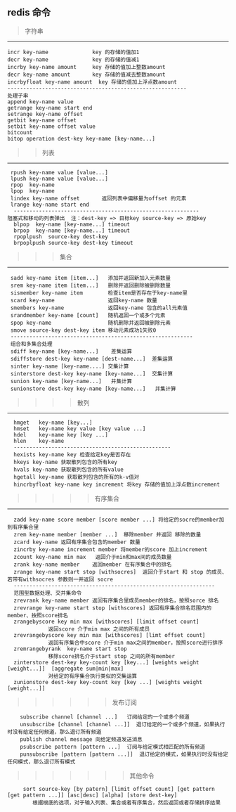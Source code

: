 ## redis 命令
> 字符串
 ---
    incr key-name              key 的存储的值加1
    decr key-name              key 的存储的值减1 
    incrby key-name amount     key 存储的值加上整数amount
    decr key-name amount       key 存储的值减去整数amount
    incrbyfloat key-name amount  key 存储的值加上浮点数amount
    ---------------------------------------------------------
    处理子串
    append key-name value 
    getrange key-name start end
    setrange key-name offset
    getbit key-name offset
    setbit key-name offset value
    bitcount
    bitop operation dest-key key-name [key-name...]
>> 列表
  ---
     rpush key-name value [value...]
     lpush key-name value [value...]
     rpop  key-name
     lpop  key-name
     lindex key-name offset       返回列表中偏移量为offset 的元素
     lrange key-name start end    
      -----------------------------------------------------------
    阻塞式和移动的列表弹出  注：dest-key => 目标key source-key => 原始key
      blpop  key-name [key-name...] timeout
      brpop  key-name [key-name...] timeout
      rpoplpush  source-key dest-key
      brpoplpush source-key dest-key timeout
>>> 集合
   ---
     sadd key-name item [item...]   添加并返回新加入元素数量
     srem key-name item [item...]   删除并返回删除被删除数量
     sismember key-name item        检查item是否存在于key-name里 
     scard key-name                 返回key-name 数量
     smembers key-name              返回key-name 包含的all元素值
     srandmember key-name [count]   随机返回一个或多个元素
     spop key-name                  随机删除并返回被删除元素
     smove source-key dest-key item 移动元素成功1失败0
     ----------------------------------------------------------
     组合和多集合处理
     sdiff key-name [key-name...]    差集运算
     sdiffstore dest-key key-name [dest-name...]  差集运算
     sinter key-name [key-name....] 交集计算
     sinterstore dest-key key-name [key-name...]  交集计算       
     sunion key-name [key-name...]   并集计算                         
     sunionstore dest-key key-name [key-name...]   并集计算

>>>> 散列
   ---
      hmget   key-name [key...]
      hmset   key-name key value [key value ...]
      hdel    key-name key [key ...]
      hlen    key-name
      --------------------------------------------------
      hexists key-name key 检查给定key是否存在
      hkeys key-name 获取散列包含的所有key
      hvals key-name 获取散列包含的所有value
      hgetall key-name 获取散列包含的所有的k-v值对
      hincrbyfloat key-name key increment 将key 存储的值加上浮点数increment
>>>>> 有序集合
   ---
      zadd key-name score member [score member ...] 将给定的socre的member加到有序集合里
      zrem key-name member [member ...]  移除member 并返回 移除的数量
      zcard key-name 返回有序集合包含的member 数量
      zincrby key-name increment member 将member的score 加上increment
      zcount key-name min max   返回介于min和max间的成员数量
      zrank key-name member    返回member 在有序集合中的排名
      zrange key-name start stop [withsocres]  返回介于start 和 stop 的成员、若带有withsocres 参数则一并返回 socre
      ----------------------------------------------------------------
      范围型数据处理、交并集命令
      zrevrank key-name member 返回有序集合里成员member的排名，按照sorce 排名
      zrevrange key-name start stop [withscores] 返回有序集合排名范围内的member、按照score排名
      zrangebyscore key min max [withscores] [limit offset count]
                 返回score 介于min max 之间的所有成员
      zrevrangebyscore key min max [withscores] [limt offset count]
                 返回有序集合中score 介于min max之间的member，按照score进行排序
      zremrangebyrank  key-name start stop 
                 移除score排名介于start stop 之间的所有member
      zinterstore dest-key key-count key [key...] [weights weight [weight...]]  [aggregate sum|min|max]
                 对给定的有序集合执行类似的交集运算
      zunionstore dest-key key-count key [key ...] [weights weight [weight...]]

>>>>>> 发布订阅
     
        subscribe channel [channel ...]   订阅给定的一个或多个频道
        unsubscribe [channel [channel ...]]  退订给定的一个或多个频道，如果执行时没有给定任何频道，那么退订所有频道
        publish channel message 向给定频道发送消息 
        psubscribe pattern [pattern ...]  订阅与给定模式相匹配的所有频道
        punsubscribe [pattern [pattern ...]]  退订给定的模式，如果执行时没有给定任何模式，那么退订所有模式
>>>>>>> 其他命令
       
         sort source-key [by patern] [limit offset count] [get pattern [get pattern ...]] [asc|desc] [alpha] [store dest-key] 
            根据根底的选项，对于输入列表、集合或者有序集合，然后返回或者存储排序结果